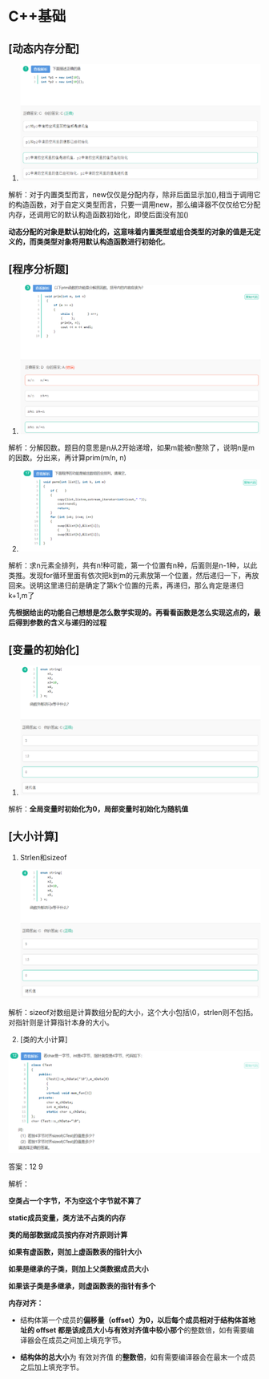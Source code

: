 # C++基础

## [动态内存分配]

1. ![](pictures/1.png)

解析：对于内置类型而言，new仅仅是分配内存，除非后面显示加(),相当于调用它的构造函数，对于自定义类型而言，只要一调用new，那么编译器不仅仅给它分配内存，还调用它的默认构造函数初始化，即使后面没有加()

**动态分配的对象是默认初始化的，这意味着内置类型或组合类型的对象的值是无定义的，而类类型对象将用默认构造函数进行初始化**。

## [程序分析题]

1. ![](pictures/2.png)

解析：分解因数。题目的意思是n从2开始递增，如果m能被n整除了，说明n是m的因数。分出来，再计算prim(m/n, n)

2. ![](pictures/6.png)

解析：求n元素全排列，共有n!种可能，第一个位置有n种，后面则是n-1种，以此类推。发现for循环里面有依次把k到m的元素放第一个位置，然后递归一下，再放回来。说明这里递归前是确定了第k个位置的元素，再递归，那么肯定是递归k+1,m了

**先根据给出的功能自己想想是怎么数学实现的。再看看函数是怎么实现这点的，最后得到参数的含义与递归的过程**

## [变量的初始化]

1. ![](pictures/3.png)

解析：**全局变量时初始化为0，局部变量时初始化为随机值**

## [大小计算]

1. Strlen和sizeof

   ![](pictures/3.png)

解析：sizeof对数组是计算数组分配的大小，这个大小包括\0，strlen则不包括。对指针则是计算指针本身的大小。

2. [类的大小计算]

![](pictures/5.png)

答案：12 9

解析：

**空类占一个字节，不为空这个字节就不算了**

**static成员变量，类方法不占类的内存**

**类的局部数据成员按内存对齐原则计算**

**如果有虚函数，则加上虚函数表的指针大小**

**如果是继承的子类，则加上父类数据成员大小**

**如果该子类是多继承，则虚函数表的指针有多个**

**内存对齐：**

+ 结构体第一个成员的**偏移量（offset）**为0，以后每个成员相对于结构体首地址的 offset 都是**该成员大小与有效对齐值中较小那个**的整数倍，如有需要编译器会在成员之间加上填充字节。

+ **结构体的总大小**为 有效对齐值 的**整数倍**，如有需要编译器会在最末一个成员之后加上填充字节。

